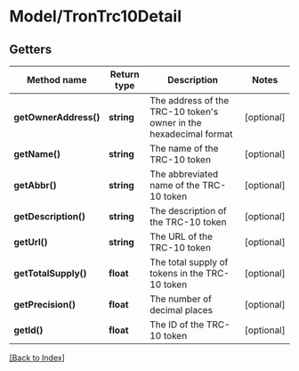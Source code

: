 # Model/TronTrc10Detail

## Getters

Method name | Return type | Description | Notes
------------ | ------------- | ------------- | -------------
**getOwnerAddress()** | **string** | The address of the TRC-10 token's owner in the hexadecimal format | [optional]
**getName()** | **string** | The name of the TRC-10 token | [optional]
**getAbbr()** | **string** | The abbreviated name of the TRC-10 token | [optional]
**getDescription()** | **string** | The description of the TRC-10 token | [optional]
**getUrl()** | **string** | The URL of the TRC-10 token | [optional]
**getTotalSupply()** | **float** | The total supply of tokens in the TRC-10 token | [optional]
**getPrecision()** | **float** | The number of decimal places | [optional]
**getId()** | **float** | The ID of the TRC-10 token | [optional]

[[Back to Index]](../index.md)
